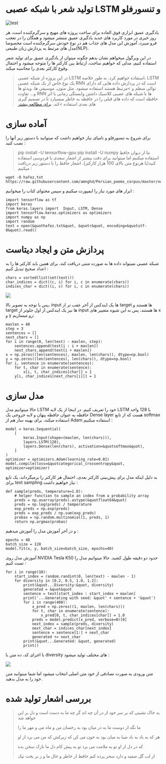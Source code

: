 # تولید شعر با شبکه عصبی LSTM و تنسورفلو
![test](https://files.virgool.io/upload/users/1223901/posts/rynq4emx1qcx/5bqtxkgjyhop.jpeg)


یادگیری عمیق ابزاری فوق العاده برای ساخت پروژه های مهیج و سرگرم‌کننده است، هر روز خبری در مورد کاربرد های جدید یادگیری عمیق منتشر میشود و همگان را در تعجب فرو میبرد، آموزش این مدل های جذاب هم در نوع خودش سرگرم‌کننده است مخصوصا مدل های مرتبط به پردازش زبان طبیعی(NLP).

در این ویرگول میخواهم نشان بدهم چگونه میتوان از یادگیری عمیق برای تولید شعر استفاده کنیم، مدلی که خواهیم ساخت، ارتباط بین کارکتر ها را متوجه میشود و احتمال وقوع کارکتر بعدی را محاسبه میکند.

>در این پروژه از شبکه عصبی LSTM استفاده خواهیم کرد. به طور خلاصه، LSTM یک نوع خاص از یک شبکه عصبی RNN است که در پردازش داده هایی که دارای توالی منظم و >مرتبط هستند استفاده میشود. مثل متون، موسیقی ها، ویدئو ها و...
>تفاوت RNN ها با شبکه های عصبی کلاسیک داشتن وابستگی زمانی یا اثر حافظه است که داده های قبلی را در حافظه به خاطر میسپارد تا در تصمیم گیری های بعدی استفاده >کند.
>[برای مطالعه بیشتر](https://colah.github.io/posts/2015-08-Understanding-LSTMs/)
# آماده سازی

برای شروع به تنسورفلو و نامپای نیاز خواهیم داشت که میتوانید با دستور زیر آنها را نصب کنید :

> pip install -U tensorflow-gpu
> pip install -U numpy
ما از دیوان حافظ استفاده میکنیم اما میتوانید برای دقت بیشتر از اشعار سعدی یا فردوسی استفاده کنید(یا هرنوع متن بالای 100 هزار کارکتر)، اشعار حافظ را با دستور زیر دریافت میکنیم :
```
wget -O hafez.txt https://raw.githubusercontent.com/amnghd/Persian_poems_corpus/master/normalized/hafez_norm.txt
```
ابزار های مورد نیاز را ایمپورت میکنیم و سپس محتوای کتاب را میخوانیم :


```
import tensorflow as tf
import keras
from keras.layers import  Input, LSTM, Dense
import tensorflow.keras.optimizers as optimizers
import numpy as np
import random
text = open(&quothafez.txt&quot, &quotr&quot, encoding=&quotutf-8&quot).read()
```

# پردازش متن و ایجاد دیتاست

شبکه عصبی نمیتواند داده ها به صورت متنی دریافت کند، برای همین باید کارکتر ها را به اعداد صحیح تبدیل کنیم :
```
chars = sorted(list(set(text)))
char_indices = dict((c, i) for i, c in enumerate(chars))
indices_char = dict((i, c) for i, c in enumerate(chars))
```
![](https://files.virgool.io/upload/users/1223901/posts/rynq4emx1qcx/5378m1t6nquv.jpeg)

پس با توجه به تصویر بالا، input ها یک ایندکس از آخر عقب تر از target ها هستند و target ها نیز یک ایندکس از اول جلوتر از input ها هستند، پس به این شیوه متغییر های x و y رو میسازیم:
```
maxlen = 40
step = 3
sentences = []
next_chars = []
for i in range(0, len(text) - maxlen, step):
    sentences.append(text[i : i + maxlen])
    next_chars.append(text[i + maxlen])
x = np.zeros((len(sentences), maxlen, len(chars)), dtype=np.bool)
y = np.zeros((len(sentences), len(chars)), dtype=np.bool)
for i, sentence in enumerate(sentences):
    for t, char in enumerate(sentence):
        x[i, t, char_indices[char]] = 1
    y[i, char_indices[next_chars[i]]] = 1
```
# مدل سازی

حالا میتوانیم مدل LSTM خود را تعریف کنیم. در اینجا از یک لایه LSTM با 128 واحد حافظه به عنوان حافظه پنهان و لایه خروجی یک Dense layer هست که از تابع softmax استفاده میکند، برای بهینه ساز هم از Adam استفاده میکنیم :
```
model = keras.Sequential(
    [
        keras.Input(shape=(maxlen, len(chars))),
        layers.LSTM(128),
        layers.Dense(len(chars), activation=&quotsoftmax&quot),
    ]
)
optimizer = optimizers.Adam(learning_rate=0.01)
model.compile(loss=&quotcategorical_crossentropy&quot, optimizer=optimizer)
```
به دلیل اینکه مدل برای پیش‌بینی کارکتر بعدی، احتمال هر کارکتر را برمیگرداند، یک تابع برای text sampling نیاز خواهیم داشت :

```
def sample(preds, temperature=1.0):
    # helper function to sample an index from a probability array
    preds = np.asarray(preds).astype(&quotfloat64&quot)
    preds = np.log(preds) / temperature
    exp_preds = np.exp(preds)
    preds = exp_preds / np.sum(exp_preds)
    probas = np.random.multinomial(1, preds, 1)
    return np.argmax(probas)
```


و در آخر آموزش مدل را آموزش میدهیم :


```
epochs = 40
batch_size = 128
model.fit(x, y, batch_size=batch_size, epochs=40)
```
آموزش مدل روی NVIDIA Tesla K50 حدود دو دقیقه طول کشید. حالا میتوانیم مدل را تست کنیم :

```
for i in range(10):
    start_index = random.randint(0, len(text) - maxlen - 1)
    for diversity in [0.2, 0.5, 1.0, 1.2]:
        print(&quot...Diversity:&quot, diversity)
        generated = &quot&quot
        sentence = text[start_index : start_index + maxlen]
        print('...Generating with seed: &quot' + sentence + '&quot')
        for i in range(400):
            x_pred = np.zeros((1, maxlen, len(chars)))
            for t, char in enumerate(sentence):
                x_pred[0, t, char_indices[char]] = 1.0
            preds = model.predict(x_pred, verbose=0)[0]
            next_index = sample(preds, diversity)
            next_char = indices_char[next_index]
            sentence = sentence[1:] + next_char
            generated += next_char
        print(&quot...Generated: &quot, generated)
        print()
 ```
 
 
با اجرای کد، ده متن با diversity های مختلف تولید میشود :


![](https://files.virgool.io/upload/users/1223901/posts/rynq4emx1qcx/plrkjthnkq7a.png)

متن ورودی به صورت تصادفی از خود متن اصلی انتخاب میشود اما شما میتوانید متن خود را به مدل بدهید.




# بررسی اشعار تولید شده

>به خاک نشینی که بر سر خود از در آن چه اند
>گر چه ما به دست است و دل بر این خواهد شد
>
>ما نگه از دوست ما به در میان بود
>به رخسان من و ماه می و مهر ما را
>
>هر که به یاد به باد صبا به میان بود
>به خون می کن که زیرکش که من می برد از او
>
>که در دل از او تو به ملامت می برد
>تو به پیش کام دل ما نازک سخن بده
>
>از لب گل صفیه و دارد سحر پرده کنم
>حافظ ار خاطر و خال ما و ز بر بخت نیک
